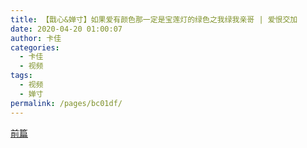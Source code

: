 ```yaml
---
title: 【戬心&婵寸】如果爱有颜色那一定是宝莲灯的绿色之我绿我亲哥 | 爱恨交加
date: 2020-04-20 01:00:07
author: 卡佳
categories: 
  - 卡佳
  - 视频
tags: 
  - 视频
  - 婵寸
permalink: /pages/bc01df/
---
```


<iframeComp ihtml="https://player.bilibili.com/player.html?aid=925370666&cid=180667898&page=1&danmaku=1&high_quality=1"></iframeComp>

[前篇](/pages/112fec/)

<!-- more -->

